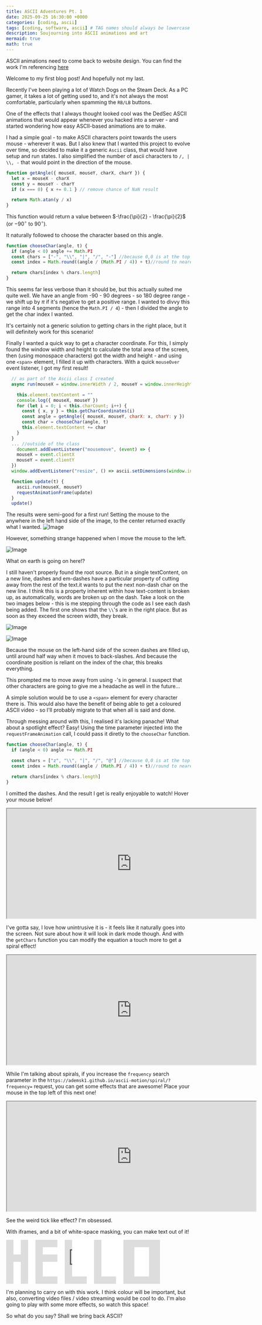 ```yaml
---
title: ASCII Adventures Pt. 1
date: 2025-09-25 16:30:00 +0000
categories: [coding, ascii]
tags: [coding, software, ascii] # TAG names should always be lowercase
description: Soujourning into ASCII animations and art
mermaid: true
math: true
---
```


ASCII animations need to come back to website design. You can find the work I'm referencing [here](https://ademsk1.github.io/ascii-motion/)


Welcome to my first blog post! And hopefully not my last. 

Recently I've been playing a lot of Watch Dogs on the Steam Deck. As a PC gamer, it takes a lot of getting used to, and it's not always the most comfortable, particularly when spamming the `RB/LB` buttons. 

One of the effects that I always thought looked cool was the DedSec ASCII animations that would appear whenever you hacked into a server - and started wondering how easy ASCII-based animations are to make. 

I had a simple goal - to make ASCII characters point towards the users mouse - wherever it was. But I also knew that I wanted this project to evolve over time, so decided to make it a generic `Ascii` class, that would have setup and run states. I also simplified the number of ascii characters to `/, | \\, -` that would point in the direction of the mouse. 


```js
function getAngle({ mouseX, mouseY, charX, charY }) {
  let x = mouseX - charX
  const y = mouseY - charY
  if (x === 0) { x += 0.1 } // remove chance of NaN result 

  return Math.atan(y / x) 
}
```

This function would return a value between $-\frac{\pi}{2} - \frac{\pi}{2}$ (or $-90^\circ$ to $90^\circ$). 

It naturally followed to choose the character based on this angle. 

```js
function chooseChar(angle, t) {
  if (angle < 0) angle += Math.PI
  const chars = ["-", "\\", "|", "/", "-"] //because 0,0 is at the top left corner, this needs to be inverted to have the \ before the / . Coordinates!! 
  const index = Math.round((angle / (Math.PI / 4)) + t)//round to nearest 45 degree val. 

  return chars[index % chars.length]
}
```

This seems far less verbose than it should be, but this actually suited me quite well. We have an angle from -90 - 90 degrees - so 180 degree range - we shift up by $\pi$ if it's negative to get a positive range. I wanted to divvy this range into 4 segments (hence the `Math.PI / 4`) - then I divided the angle to get the char index I wanted. 

It's certainly not a generic solution to getting chars in the right place, but it will definitely work for this scenario! 

Finally I wanted a quick way to get a character coordinate. For this, I simply found the window width and height to calculate the total area of the screen, then (using monospace characters) got the width and height - and using one `<span>` element, I filled it up with characters. With a quick `mouseOver` event listener, I got my first result! 

```js
  // as part of the Ascii class I created
  async run(mouseX = window.innerWidth / 2, mouseY = window.innerHeight / 2) {

    this.element.textContent = ""
    console.log({ mouseX, mouseY })
    for (let i = 0; i < this.charCount; i++) {
      const { x, y } = this.getCharCoordinates(i)
      const angle = getAngle({ mouseX, mouseY, charX: x, charY: y })
      const char = chooseChar(angle, t)
      this.element.textContent += char
    }
  }
  ... //outside of the class
    document.addEventListener("mousemove", (event) => {
    mouseX = event.clientX
    mouseY = event.clientY
  })
  window.addEventListener("resize", () => ascii.setDimensions(window.innerWidth, window.innerHeight))

  function update(t) {
    ascii.run(mouseX, mouseY)
    requestAnimationFrame(update)
  }
  update()

```

The results were semi-good for a first run! Setting the mouse to the anywhere in the left hand side of the image, to the center returned exactly what I wanted.
![Image](/assets/img/ascii-adventures-1/center.png)

However, something strange happened when I move the mouse to the left. 

![Image](/assets/img/ascii-adventures-1/half-seen.png)

What on earth is going on here!? 

I still haven't properly found the root source. But in a single textContent, on a new line, dashes and em-dashes have a particular property of cutting away from the rest of the text.it wants to put the next non-dash char on the new line. I think this is a property inherent within how text-content is broken up, as automatically, words are broken up on the dash. Take a look on the two images below - this is me stepping through the code as I see each dash being added. The first one shows that the `\\`'s are in the right place. But as soon as they exceed the screen width, they break.

![Image](/assets/img/ascii-adventures-1/one-line.png)

![Image](/assets/img/ascii-adventures-1/two-lines.png)

Because the mouse on the left-hand side of the screen dashes are filled up, until around half way when it moves to back-slashes. And because the coordinate position is reliant on the index of the char, this breaks everything. 

This prompted me to move away from using `-`'s in general. I suspect that other characters are going to give me a headache as well in the future...

A simple solution would be to use a `<span>` element for every character there is. This would also have the benefit of being able to get a coloured ASCII video - so I'll probably migrate to that when all is said and done. 

Through messing around with this, I realised it's lacking panache! What about a spotlight effect? Easy! Using the time parameter injected into the `requestFrameAnimation` call, I could pass it diretly to the `chooseChar` function. 


```js
function chooseChar(angle, t) {
  if (angle < 0) angle += Math.PI

  const chars = ["z", "\\", "|", "/", "@"] //because 0,0 is at the top left corner, this needs to be inverted to have the \ before the / . Coordinates!! 
  const index = Math.round((angle / (Math.PI / 4)) + t)//round to nearest 45 degree val. 

  return chars[index % chars.length]
}
```
I omitted the dashes. And the result I get is really enjoyable to watch! Hover your mouse below! 

<iframe src="https://ademsk1.github.io/ascii-motion/" width="680" height="300"></iframe>


I've gotta say, I love how unintrusive it is - it feels like it naturally goes into the screen. Not sure about how it will look in dark mode though. And with the `getChars` function you can modify the equation a touch more to get a spiral effect! 

<iframe src="https://ademsk1.github.io/ascii-motion/spiral/?frequency=5" width="680" height="300"></iframe>


While I'm talking about spirals, if you increase the `frequency` search parameter in the `https://ademsk1.github.io/ascii-motion/spiral/?frequency=` request, you can get some effects that are awesome! Place your mouse in the top left of this next one!

<iframe src="https://ademsk1.github.io/ascii-motion/spiral/?frequency=600" width="680" height="300"></iframe>

See the weird tick like effect? I'm obsessed.


With iframes, and a bit of white-space masking, you can make text out of it!


<script>
document.addEventListener("DOMContentLoaded", () => {
  const iframes = document.querySelectorAll("iframe");

  iframes.forEach((iframe) => {
    iframe.onload = () => {
      const iframeDoc = iframe.contentDocument || iframe.contentWindow.document;
      const style = iframeDoc.createElement("style");
      style.textContent = `
        body {
          background-color: #121212 !important;
          color: #e0e0e0 !important;
        }
        a { color: #90caf9 !important; }
      `;
      iframeDoc.head.appendChild(style);
    };
  });
});
</script>




<div style="position: relative; width: 420px; height: 120px; overflow: hidden;">
  <!-- IFRAME BACKGROUND -->
  <iframe src="https://ademsk1.github.io/ascii-motion/spiral/?frequency=600" width="420" height="120" 
          style="position:absolute; top:0; left:0; border:none;"></iframe>

  <!-- WHITE MASKS (cover parts to carve HELLO) -->
  
  <!-- Space between H and E -->
  <div style="position:absolute; left:60px; top:0; width:20px; height:120px; background:white;"></div>

  <!-- Space between E and L -->
  <div style="position:absolute; left:140px; top:0; width:20px; height:120px; background:white;"></div>

  <!-- Space between L and L -->
  <div style="position:absolute; left:220px; top:0; width:20px; height:120px; background:white;"></div>

  <!-- Space between L and O -->
  <div style="position:absolute; left:300px; top:0; width:20px; height:120px; background:white;"></div>

  <!-- H holes -->
  <div style="position:absolute; left:20px; top:0; width:20px; height:40px; background:white;"></div>
  <div style="position:absolute; left:20px; top:60px; width:20px; height:60px; background:white;"></div>

  <!-- E holes -->
  <div style="position:absolute; left:100px; top:20px; width:40px; height:20px; background:white;"></div>
  <div style="position:absolute; left:100px; top:60px; width:40px; height:40px; background:white;"></div>

  <!-- L holes -->
  <div style="position:absolute; left:180px; top:0; width:40px; height:100px; background:white;"></div>

  <!-- Second L holes -->
  <div style="position:absolute; left:260px; top:0; width:40px; height:100px; background:white;"></div>

  <!-- O hole -->
  <div style="position:absolute; left:350px; top:20px; width:40px; height:80px; background:white;"></div>
</div>


I'm planning to carry on with this work. I think colour will be important, but also, converting video files / video streaming would be cool to do. I'm also going to play with some more effects, so watch this space!

So what do you say? Shall we bring back ASCII? 





